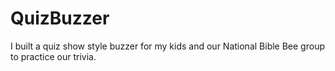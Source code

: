 # QuizBuzzer
I built a quiz show style buzzer for my kids and our National Bible Bee group to practice our trivia.
